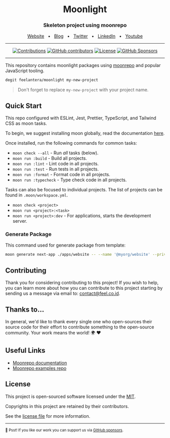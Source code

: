<div align="center">
  <h1>Moonlight</h1>
  <h3 align="center">Skeleton project using moonrepo</h3>
  <a href="https://feel.co.id">Website</a>
  <span>&nbsp;&nbsp;•&nbsp;&nbsp;</span>
  <a href="https://feel.co.id/blog">Blog</a>
  <span>&nbsp;&nbsp;•&nbsp;&nbsp;</span>
  <a href="https://twitter.com/feelantera">Twitter</a>
  <span>&nbsp;&nbsp;•&nbsp;&nbsp;</span>
  <a href="https://www.linkedin.com/company/feelantera">LinkedIn</a>
  <span>&nbsp;&nbsp;•&nbsp;&nbsp;</span>
  <a href="https://www.youtube.com/@feelantera">Youtube</a>
</div>

<hr>

<div align="center">

<!-- [![Repo Sync Status](https://github.com/yml/actions/workflows/repo-sync.yml/badge.svg?branch=main)](https://github.com/yml/actions/workflows/repo-sync.yml) -->

[![Contributions](https://img.shields.io/badge/Contributions-welcome-blue.svg?style=flat-square)](./CODE_OF_CONDUCT.md)
[![GitHub contributors](https://img.shields.io/github/contributors/feelantera/moonlight?style=flat-square)](https://github.com/feelantera/moonlight/graphs/contributors)
[![License](https://img.shields.io/github/license/feelantera/moonlight?style=flat-square)][choosealicense]
[![GitHub Sponsors](https://img.shields.io/static/v1?color=26B643&label=Sponsor&message=%E2%9D%A4&logo=GitHub&style=flat-square)](https://github.com/sponsors/feelantera)

</div>

<hr>

This repository contains moonlight packages using [moonrepo](https://moonrepo.dev/) and popular JavaScript tooling.

```sh
degit feelantera/moonlight my-new-project
```

> Don't forget to replace `my-new-project` with your project name.

## Quick Start

This repo configured with ESLint, Jest, Prettier, TypeScript, and Tailwind CSS as moon tasks.

To begin, we suggest installing moon globally, read the documentation [here](https://moonrepo.dev/docs/install).

Once installed, run the following commands for common tasks:

- `moon check --all` - Run _all_ tasks (below).
- `moon run :build` - Build all projects.
- `moon run :lint` - Lint code in all projects.
- `moon run :test` - Run tests in all projects.
- `moon run :format` - Format code in all projects.
- `moon run :typecheck` - Type check code in all projects.

Tasks can also be focused to individual projects. The list of projects can be found in `.moon/workspace.yml`.

- `moon check <project>`
- `moon run <project>:<task>`
- `moon run <project>:dev` - For applications, starts the development server.

### Generate Package

This command used for generate package from template:

```sh
moon generate next-app ./apps/website -- --name '@myorg/website' --private
```

## Contributing

Thank you for considering contributing to this project! If you wish to help, you can learn more about how you can contribute to this project
starting by sending us a message via email to: [contact@feel.co.id][contactmailto].

## Thanks to...

In general, we'd like to thank every single one who open-sources their source code for their effort to contribute
something to the open-source community. Your work means the world! 🌍 ❤️

## Useful Links

- [Moonrepo documentation](https://moonrepo.dev/docs)
- [Moonrepo examples repo](https://github.com/moonrepo/examples)

## License

This project is open-sourced software licensed under the [MIT][choosealicense].

Copyrights in this project are retained by their contributors.

See the [license file](./LICENSE) for more information.

[choosealicense]: https://choosealicense.com/licenses/mit/
[contactmailto]: mailto:contact@feel.co.id

---

<sub>🤫 Psst! If you like our work you can support us via [GitHub sponsors](https://github.com/sponsors/feelantera).
